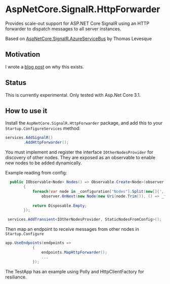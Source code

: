 # AspNetCore.SignalR.HttpForwarder

Provides scale-out support for ASP.NET Core SignalR using an HTTP forwarder to dispatch messages to all server instances.

Based on [AspNetCore.SignalR.AzureServiceBus](https://github.com/thomaslevesque/AspNetCore.SignalR.AzureServiceBus) by Thomas Levesque

## Motivation

I wrote a [blog post](http://peterhageus.blogspot.com/2020/09/aspnetcore-signalr-httpforwarder.html) on why this exists.

## Status 

This is currently experimental. Only tested with Asp.Net Core 3.1.

## How to use it

Install the `AspNetCore.SignalR.HttpForwarder` package, and add this to your `Startup.ConfigureServices` method:

```csharp
services.AddSignalR()
        .AddHttpForwarder();
```

You must implement and register the interface `IOtherNodesProvider` for discovery of other nodes. They are exposed as an observable to enable new nodes to be added dynamically.

Example reading from config:
```csharp
  public IObservable<Node> Nodes() => Observable.Create<Node>(observer =>
        {
            foreach(var node in _configuration["Nodes"].Split(new[]{','}, StringSplitOptions.RemoveEmptyEntries))
                observer.OnNext(new Node(new Uri(node.Trim()), () => _factory.CreateClient("Forwarder")));
            
            return Disposable.Empty;
        });
```

```csharp
 services.AddTransient<IOtherNodesProvider, StaticNodesFromConfig>();
```

Then map an endpoint to receive messages from other nodes in `Startup.Configure`

```csharp
app.UseEndpoints(endpoints =>
            {
                endpoints.MapHttpForwarder();
                ...
            });
```

The TestApp has an example using Polly and HttpClientFactory for resiliance.
